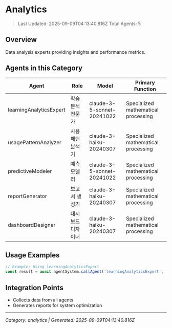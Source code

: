 # Analytics

> Last Updated: 2025-09-09T04:13:40.816Z
> Total Agents: 5

## Overview

Data analysis experts providing insights and performance metrics.

## Agents in this Category

| Agent | Role | Model | Primary Function |
|-------|------|-------|-----------------|
| learningAnalyticsExpert | 학습 분석 전문가 | claude-3-5-sonnet-20241022 | Specialized mathematical processing |
| usagePatternAnalyzer | 사용 패턴 분석기 | claude-3-haiku-20240307 | Specialized mathematical processing |
| predictiveModeler | 예측 모델러 | claude-3-5-sonnet-20241022 | Specialized mathematical processing |
| reportGenerator | 보고서 생성기 | claude-3-haiku-20240307 | Specialized mathematical processing |
| dashboardDesigner | 대시보드 디자이너 | claude-3-haiku-20240307 | Specialized mathematical processing |

## Usage Examples

```javascript
// Example: Using learningAnalyticsExpert
const result = await agentSystem.callAgent('learningAnalyticsExpert', 'Your task here');
```

## Integration Points

- Collects data from all agents
- Generates reports for system optimization

---
*Category: analytics | Generated: 2025-09-09T04:13:40.816Z*
